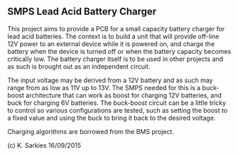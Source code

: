 SMPS Lead Acid Battery Charger
------------------------------

This project aims to provide a PCB for a small capacity battery charger for
lead acid batteries. The context is to build a unit that will provide off-line
12V power to an external device while it is powered on, and charge the battery
when the device is turned off or when the battery capacity becomes critically
low. The battery charger itself is to be used in other projects and as such is
brought out as an independent circuit.

The input voltage may be derived from a 12V battery and as such may range from
as low as 11V up to 13V. The SMPS needed for this is a buck-boost architecture
that can work as boost for charging 12V batteries, and buck for charging 6V
batteries. The buck-boost circuit can be a little tricky to control so various
configurations are tested, such as setting the boost to a fixed value and using
the buck to bring it back to the desired voltage.

Charging algorithms are borrowed from the BMS project.

(c) K. Sarkies 16/09/2015

